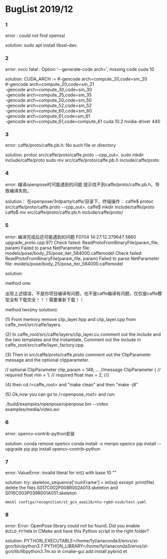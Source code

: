# BugList  2019/12

### 1 

error :   could not find openssl

solution: sudo apt install libssl-dev.

### 2

error: nvcc fatal   : Option '--generate-code arch=', missing code cuda 10

solution:   CUDA_ARCH := #-gencode arch=compute_20,code=sm_20 \
                #-gencode arch=compute_20,code=sm_21 \
                -gencode arch=compute_30,code=sm_30 \
                -gencode arch=compute_35,code=sm_35 \
                -gencode arch=compute_50,code=sm_50 \
                -gencode arch=compute_52,code=sm_52 \
                -gencode arch=compute_60,code=sm_60 \
                -gencode arch=compute_61,code=sm_61 \
                -gencode arch=compute_61,code=compute_61
            cuda 10.2 nvidia-driver 440

### 3

error: caffe/proto/caffe.pb.h: No such file or directory

solution:  protoc src/caffe/proto/caffe.proto --cpp_out=.
           sudo mkdir include/caffe/proto
           sudo mv src/caffe/proto/caffe.pb.h include/caffe/proto

### 4

error: 编译openpose时可能遇到的问题
提示找不到caffe/proto/caffe.pb.h，导致编译失败。

solution： 在openpose/3rdparty/caffe/目录下，终端操作：
          caffe$ protoc src/caffe/proto/caffe.proto --cpp_out=.
          caffe$ mkdir include/caffe/proto
          caffe$ mv src/caffe/proto/caffe.pb.h include/caffe/proto/

### 5

error: 编译完成后还可能遇到的问题 F0704 14:27:12.379647 5860 upgrade_proto.cpp:97] Check failed: ReadProtoFromBinaryFile(param_file, param) Failed to parse NetParameter file: models/pose/body_25/pose_iter_584000.caffemodel
Check failed: ReadProtoFromBinaryFile(param_file, param) Failed to parse NetParameter file: models/pose/body_25/pose_iter_584000.caffemodel

solution: 

method one: 

出现上述错误，不是你项目编译有问题，也不是caffe编译有问题，仅仅是caffe模型没有下载完全！！！需要重新下载！！

method two(my solution): 

(1) From memory remove clip_layer.hpp and clip_layer.cpp from caffe_root/src/caffe/layers.

(2) In caffe_root/src/caffe/layers/clip_layer.cu comment out the include and the two templates and the instantiate. Comment out the include in caffe_root/src/caffe/layer_factory.cpp.

(3) Then in src/caffe/proto/caffe.proto comment out the ClipParameter message and the optional clipparameter.

// optional ClipParameter clip_param = 148;
...
//message ClipParameter {
// required float min = 1;
// required float max = 2;
//}

(4) then cd /<caffe_root> and "make clean" and then "make -j8"

(5) Ok,now you can go to /<openpose_root> and run:

./build/examples/openpose/openpose.bin --video examples/media/video.avi

### 6
error: opencv-contrib-python安装

solution: conda remove opencv
         conda install -c menpo opencv
         pip install --upgrade pip
         pip install opencv-contrib-python

### 7 

error: ValueError: invalid literal for int() with base 10 ""

solution:
	 try:
            skeleton_sequence['numFrame'] = int(ss)
        except:
            print(file)
	delete the files S017C002P008R002A013.skeleton and S016C003P039R001A051.skeleton

    mmskl configs/recognition/st_gcn_aaai18/ntu-rgbd-xsub/test.yaml

### 8

error: Error: OpenPose library could not be found. Did you enable `BUILD_PYTHON` in CMake and have this Python script in the right folder?

solution: 
	PYTHON_EXECUTABLE=/home/fyl/anaconda3/envs/st-gcn/bin/python3.7
	PYTHON_LIBRARY=/home/fyl/anaconda3/envs/st-gcn/lib/libpython3.7m.so
	in cmake-gui add install pybind et
